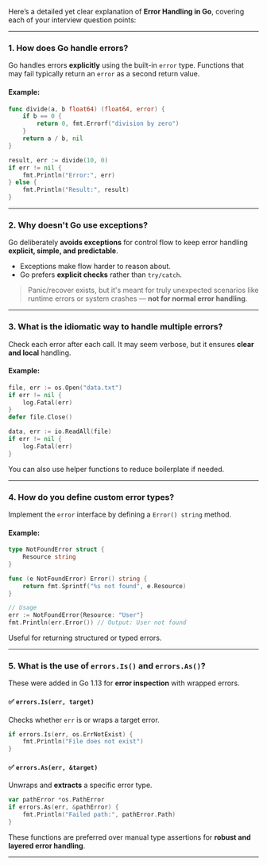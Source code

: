 Here’s a detailed yet clear explanation of **Error Handling in Go**, covering each of your interview question points:

---

### 1. **How does Go handle errors?**

Go handles errors **explicitly** using the built-in `error` type. Functions that may fail typically return an `error` as a second return value.

#### Example:

```go
func divide(a, b float64) (float64, error) {
    if b == 0 {
        return 0, fmt.Errorf("division by zero")
    }
    return a / b, nil
}

result, err := divide(10, 0)
if err != nil {
    fmt.Println("Error:", err)
} else {
    fmt.Println("Result:", result)
}
```

---

### 2. **Why doesn't Go use exceptions?**

Go deliberately **avoids exceptions** for control flow to keep error handling **explicit, simple, and predictable**.

* Exceptions make flow harder to reason about.
* Go prefers **explicit checks** rather than `try/catch`.

> Panic/recover exists, but it's meant for truly unexpected scenarios like runtime errors or system crashes — **not for normal error handling**.

---

### 3. **What is the idiomatic way to handle multiple errors?**

Check each error after each call. It may seem verbose, but it ensures **clear and local** handling.

#### Example:

```go
file, err := os.Open("data.txt")
if err != nil {
    log.Fatal(err)
}
defer file.Close()

data, err := io.ReadAll(file)
if err != nil {
    log.Fatal(err)
}
```

You can also use helper functions to reduce boilerplate if needed.

---

### 4. **How do you define custom error types?**

Implement the `error` interface by defining a `Error() string` method.

#### Example:

```go
type NotFoundError struct {
    Resource string
}

func (e NotFoundError) Error() string {
    return fmt.Sprintf("%s not found", e.Resource)
}

// Usage
err := NotFoundError{Resource: "User"}
fmt.Println(err.Error()) // Output: User not found
```

Useful for returning structured or typed errors.

---

### 5. **What is the use of `errors.Is()` and `errors.As()`?**

These were added in Go 1.13 for **error inspection** with wrapped errors.

#### ✅ `errors.Is(err, target)`

Checks whether `err` is or wraps a target error.

```go
if errors.Is(err, os.ErrNotExist) {
    fmt.Println("File does not exist")
}
```

#### ✅ `errors.As(err, &target)`

Unwraps and **extracts** a specific error type.

```go
var pathError *os.PathError
if errors.As(err, &pathError) {
    fmt.Println("Failed path:", pathError.Path)
}
```

These functions are preferred over manual type assertions for **robust and layered error handling**.

---
